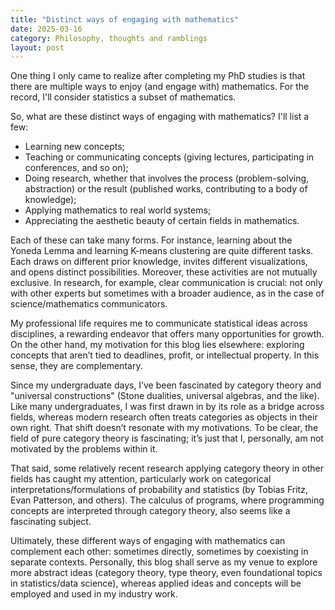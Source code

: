 ```yaml
---
title: "Distinct ways of engaging with mathematics"
date: 2025-03-16
category: Philosophy, thoughts and ramblings
layout: post
---
```


One thing I only came to realize after completing my PhD studies is that there are multiple ways to enjoy (and engage with) mathematics. For the record, I'll consider statistics a subset of mathematics.

So, what are these distinct ways of engaging with mathematics? I'll list a few:

* Learning new concepts;
* Teaching or communicating concepts (giving lectures, participating in conferences, and so on);
* Doing research, whether that involves the process (problem-solving, abstraction) or the result (published works, contributing to a body of knowledge);
* Applying mathematics to real world systems;
* Appreciating the aesthetic beauty of certain fields in mathematics.

Each of these can take many forms. For instance, learning about the Yoneda Lemma and learning K-means clustering are quite different tasks. Each draws on different prior knowledge, invites different visualizations, and opens distinct possibilities. Moreover, these activities are not mutually exclusive. In research, for example, clear communication is crucial: not only with other experts but sometimes with a broader audience, as in the case of science/mathematics communicators.

My professional life requires me to communicate statistical ideas across disciplines, a rewarding endeavor that offers many opportunities for growth. On the other hand, my motivation for this blog lies elsewhere: exploring concepts that aren’t tied to deadlines, profit, or intellectual property. In this sense, they are complementary. 

Since my undergraduate days, I’ve been fascinated by category theory and "universal constructions" (Stone dualities, universal algebras, and the like). Like many undergraduates, I was first drawn in by its role as a bridge across fields, whereas modern research often treats categories as objects in their own right. That shift doesn’t resonate with my motivations. To be clear, the field of pure category theory is fascinating; it’s just that I, personally, am not motivated by the problems within it.

That said, some relatively recent research applying category theory in other fields has caught my attention, particularly work on categorical interpretations/formulations of probability and statistics (by Tobias Fritz, Evan Patterson, and others). The calculus of programs, where programming concepts are interpreted through category theory, also seems like a fascinating subject.

Ultimately, these different ways of engaging with mathematics can complement each other: sometimes directly, sometimes by coexisting in separate contexts. Personally, this blog shall serve as my venue to explore more abstract ideas (category theory, type theory, even foundational topics in statistics/data science), whereas applied ideas and concepts will be employed and used in my industry work.
